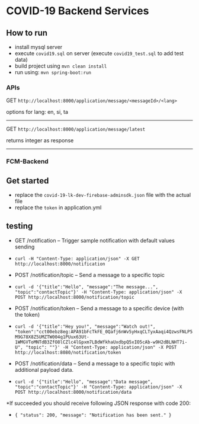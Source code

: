 # COVID-19 Backend Services

## How to run
- install mysql server
- execute `covid19.sql` on server (execute `covid19_test.sql` to add test data)
- build project using `mvn clean install`
- run using: `mvn spring-boot:run`

### APIs 
GET ``http://localhost:8000/application/message/<messageId>/<lang>``

options for lang: en, si, ta

----
GET ``http://localhost:8000/application/message/latest``

returns integer as response

----

### FCM-Backend

## Get started

- replace the `covid-19-lk-dev-firebase-adminsdk.json` file with the actual file
- replace the `token` in application.yml

## testing

* GET /notification – Trigger sample notification with default values sending 
- `curl -H "Content-Type: application/json" -X GET http://localhost:8000/notification`

* POST /notification/topic – Send a message to a specific topic
- `curl -d '{"title":"Hello", "message":"The message...", "topic":"contactTopic"}' -H "Content-Type: application/json" -X POST http://localhost:8000/notification/topic`

* POST /notification/token – Send a message to a specific device (with the token)
- `curl -d '{"title":"Hey you!", "message":"Watch out!", "token":"cct00ebz8eg:APA91bFcTkFE_0Qafj6nWv5yHxqCLTyxAaqi4QzwsFNLP5M9G78X8Z5UMZTW004q1PUux63Ut-1WMGVToMNTdB3ZfO8lCZlc4lGpxm7LBdWfkhaUxdbpQ5xIO5cAb-w9H2dBLNHT7i-U", "topic": ""}' -H "Content-Type: application/json" -X POST http://localhost:8080/notification/token`

* POST /notification/data – Send a message to a specific topic with additional payload data.
- `curl -d '{"title":"Hello", "message":"Data message", "topic":"contactTopic"}' -H "Content-Type: application/json" -X POST http://localhost:8000/notification/data`

*If succeeded you should receive following JSON response with code 200:

- `{
    "status": 200,
    "message": "Notification has been sent."
}`
